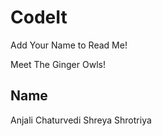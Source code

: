 # CodeIt

Add Your Name to Read Me!

Meet The Ginger Owls!

## Name
Anjali Chaturvedi
Shreya Shrotriya

